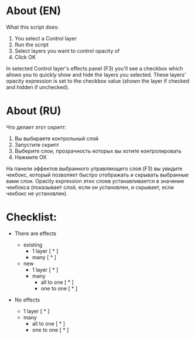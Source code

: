 # About (EN)

What this script does:
1. You select a Control layer
2. Run the script
3. Select layers you want to control opacity of
4. Click OK

In selected Control layer's effects panel (F3) you'll see a checkbox which allows you to quickly show and hide the layers you selected.
These layers' opacity expression is set to the checkbox value (shown the layer if checked and hidden if unchecked).

# About (RU)

Что делает этот скрипт:
1. Вы выбираете контрольный слой
2. Запустите скрипт
3. Выберите слои, прозрачность которых вы хотите контролировать
4. Нажмите ОК

На панели эффектов выбранного управляющего слоя (F3) вы увидите чекбокс, который позволяет быстро отображать и скрывать выбранные вами слои.
Opacity expression этих слоев устанавливается в значение чекбокса (показывает слой, если он установлен, и скрывает, если чекбокс не установлен).


# Checklist:

- There are effects
  - existing
      - 1 layer       [ * ]
      - many          [ * ]
  - new
      - 1 layer       [ * ]
      - many
        - all to one  [ * ]
        - one to one  [ * ]

- No effects
  - 1 layer           [ * ]
  - many
    - all to one      [ * ]
    - one to one      [ * ]
